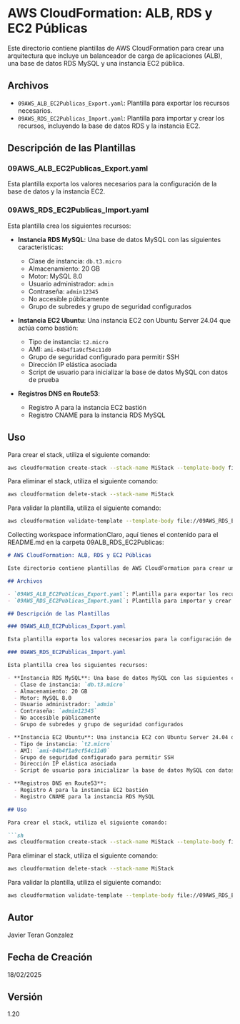 # AWS CloudFormation: ALB, RDS y EC2 Públicas

Este directorio contiene plantillas de AWS CloudFormation para crear una arquitectura que incluye un balanceador de carga de aplicaciones (ALB), una base de datos RDS MySQL y una instancia EC2 pública.

## Archivos

- `09AWS_ALB_EC2Publicas_Export.yaml`: Plantilla para exportar los recursos necesarios.
- `09AWS_RDS_EC2Publicas_Import.yaml`: Plantilla para importar y crear los recursos, incluyendo la base de datos RDS y la instancia EC2.

## Descripción de las Plantillas

### 09AWS_ALB_EC2Publicas_Export.yaml

Esta plantilla exporta los valores necesarios para la configuración de la base de datos y la instancia EC2.

### 09AWS_RDS_EC2Publicas_Import.yaml

Esta plantilla crea los siguientes recursos:

- **Instancia RDS MySQL**: Una base de datos MySQL con las siguientes características:
  - Clase de instancia: `db.t3.micro`
  - Almacenamiento: 20 GB
  - Motor: MySQL 8.0
  - Usuario administrador: `admin`
  - Contraseña: `admin12345`
  - No accesible públicamente
  - Grupo de subredes y grupo de seguridad configurados

- **Instancia EC2 Ubuntu**: Una instancia EC2 con Ubuntu Server 24.04 que actúa como bastión:
  - Tipo de instancia: `t2.micro`
  - AMI: `ami-04b4f1a9cf54c11d0`
  - Grupo de seguridad configurado para permitir SSH
  - Dirección IP elástica asociada
  - Script de usuario para inicializar la base de datos MySQL con datos de prueba

- **Registros DNS en Route53**:
  - Registro A para la instancia EC2 bastión
  - Registro CNAME para la instancia RDS MySQL

## Uso

Para crear el stack, utiliza el siguiente comando:

```sh
aws cloudformation create-stack --stack-name MiStack --template-body file://09AWS_RDS_EC2Publicas_Import.yaml --parameters ParameterKey=NN,ParameterValue=03
```


Para eliminar el stack, utiliza el siguiente comando:

```sh
aws cloudformation delete-stack --stack-name MiStack
```
Para validar la plantilla, utiliza el siguiente comando:

```sh
aws cloudformation validate-template --template-body file://09AWS_RDS_EC2Publicas_Import.yaml
```

Collecting workspace informationClaro, aquí tienes el contenido para el README.md en la carpeta 09ALB_RDS_EC2Publicas:

```markdown
# AWS CloudFormation: ALB, RDS y EC2 Públicas

Este directorio contiene plantillas de AWS CloudFormation para crear una arquitectura que incluye un balanceador de carga de aplicaciones (ALB), una base de datos RDS MySQL y una instancia EC2 pública.

## Archivos

- `09AWS_ALB_EC2Publicas_Export.yaml`: Plantilla para exportar los recursos necesarios.
- `09AWS_RDS_EC2Publicas_Import.yaml`: Plantilla para importar y crear los recursos, incluyendo la base de datos RDS y la instancia EC2.

## Descripción de las Plantillas

### 09AWS_ALB_EC2Publicas_Export.yaml

Esta plantilla exporta los valores necesarios para la configuración de la base de datos y la instancia EC2.

### 09AWS_RDS_EC2Publicas_Import.yaml

Esta plantilla crea los siguientes recursos:

- **Instancia RDS MySQL**: Una base de datos MySQL con las siguientes características:
  - Clase de instancia: `db.t3.micro`
  - Almacenamiento: 20 GB
  - Motor: MySQL 8.0
  - Usuario administrador: `admin`
  - Contraseña: `admin12345`
  - No accesible públicamente
  - Grupo de subredes y grupo de seguridad configurados

- **Instancia EC2 Ubuntu**: Una instancia EC2 con Ubuntu Server 24.04 que actúa como bastión:
  - Tipo de instancia: `t2.micro`
  - AMI: `ami-04b4f1a9cf54c11d0`
  - Grupo de seguridad configurado para permitir SSH
  - Dirección IP elástica asociada
  - Script de usuario para inicializar la base de datos MySQL con datos de prueba

- **Registros DNS en Route53**:
  - Registro A para la instancia EC2 bastión
  - Registro CNAME para la instancia RDS MySQL

## Uso

Para crear el stack, utiliza el siguiente comando:

```sh
aws cloudformation create-stack --stack-name MiStack --template-body file://09AWS_RDS_EC2Publicas_Import.yaml --parameters ParameterKey=NN,ParameterValue=03
```

Para eliminar el stack, utiliza el siguiente comando:

```sh
aws cloudformation delete-stack --stack-name MiStack
```

Para validar la plantilla, utiliza el siguiente comando:

```sh
aws cloudformation validate-template --template-body file://09AWS_RDS_EC2Publicas_Import.yaml
```

## Autor

Javier Teran Gonzalez

## Fecha de Creación

18/02/2025

## Versión

1.20
